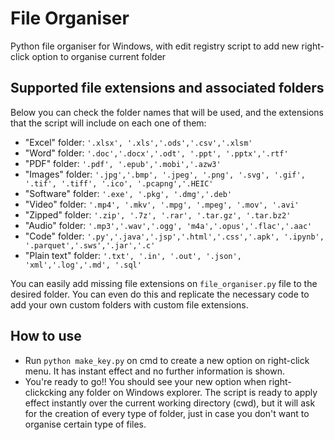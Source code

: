 # File Organiser
Python file organiser for Windows, with edit registry script to add new right-click option to organise current folder

## Supported file extensions and associated folders
Below you can check the folder names that will be used, and the extensions that the script will include on each one of them:
- "Excel" folder: `'.xlsx', '.xls','.ods','.csv','.xlsm'`
- "Word" folder: `'.doc','.docx','.odt', '.ppt', '.pptx','.rtf'`
- "PDF" folder: `'.pdf', '.epub','.mobi','.azw3'`
- "Images" folder: `'.jpg','.bmp', '.jpeg', '.png', '.svg', '.gif', '.tif', '.tiff', '.ico', '.pcapng','.HEIC'`
- "Software" folder: `'.exe', '.pkg', '.dmg','.deb'`
- "Video" folder: `'.mp4', '.mkv', '.mpg', '.mpeg', '.mov', '.avi'`
- "Zipped" folder: `'.zip', '.7z', '.rar', '.tar.gz', '.tar.bz2'`
- "Audio" folder: `'.mp3','.wav','.ogg', 'm4a','.opus','.flac','.aac'`
- "Code" folder: `'.py','.java','.jsp','.html','.css','.apk', '.ipynb', '.parquet','.sws','.jar','.c'`
- "Plain text" folder: `'.txt', '.in', '.out', '.json', 'xml','.log','.md', '.sql'`

You can easily add missing file extensions on `file_organiser.py` file to the desired folder. You can even do this and replicate the necessary code to add your own custom folders with custom file extensions.

## How to use
- Run `python make_key.py` on cmd to create a new option on right-click menu. It has instant effect and no further information is shown.
- You're ready to go!! You should see your new option when right-clickcking any folder on Windows explorer. The script is ready to apply effect instantly over the current working directory (cwd), but it will ask for the creation of every type of folder, just in case you don't want to organise certain type of files.

